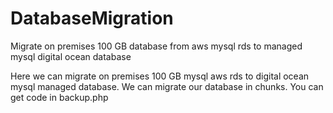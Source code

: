 # DatabaseMigration
Migrate on premises 100 GB database from aws mysql rds to managed mysql digital ocean database


Here we can migrate on premises 100 GB mysql aws rds to digital ocean mysql managed database.
We can migrate our database in chunks. You can get code in backup.php
